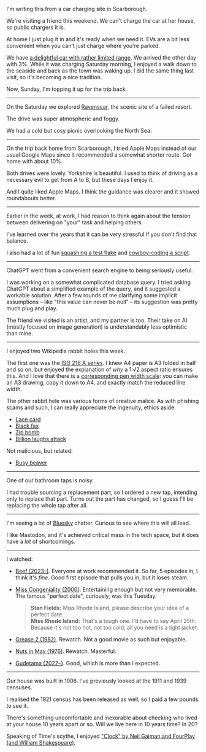 I'm writing this from a car charging site in Scarborough.

We're visiting a friend this weekend. We can't charge the car at her house, so public chargers it is.

At home I just plug it in and it's ready when we need it. EVs are a bit less convenient when you can't just charge where you're parked.

We have [a delightful car with rather limited range](https://hond.ae). We arrived the other day with 3%. While it was charging Saturday morning, I enjoyed a walk down to the seaside and back as the town was waking up. I did the same thing last visit, so it's becoming a nice tradition.

Now, Sunday, I'm topping it up for the trip back.

---

On the Saturday we explored [Ravenscar](https://en.wikipedia.org/wiki/Ravenscar,_North_Yorkshire), the scenic site of a failed resort.

The drive was super atmospheric and foggy.

We had a cold but cosy picnic overlooking the North Sea.

---

On the trip back home from Scarborough, I tried Apple Maps instead of our usual Google Maps since it recommended a somewhat shorter route. Got home with about 10%.

Both drives were lovely. Yorkshire is beautiful. I used to think of driving as a necessary evil to get from A to B, but these days I enjoy it.

And I quite liked Apple Maps. I think the guidance was clearer and it showed roundabouts better.

---

Earlier in the week, at work, I had reason to think again about the tension between delivering on "your" task and helping others.

I've learned over the years that it can be very stressful if you don't find that balance.

I also had a lot of fun [squashing a test flake](https://ruby.social/@henrik/110266209170030096) and [cowboy-coding a script](https://ruby.social/@henrik/110271881520452788).

---

ChatGPT went from a convenient search engine to being seriously useful.

I was working on a somewhat complicated database query. I tried asking ChatGPT about a simplified example of the query, and it suggested a workable solution. After a few rounds of me clarifying some implicit assumptions – like "this value can never be null" – its suggestion was pretty much plug and play.

The friend we visited is an artist, and my partner is too. Their take on AI (mostly focused on image generation) is understandably less optimistic than mine.

---

I enjoyed two Wikipedia rabbit holes this week.

The first one was the [ISO 216 A series](https://en.wikipedia.org/wiki/ISO_216#A_series). I knew A4 paper is A3 folded in half and so on, but enjoyed the explanation of *why*
 a 1:√2 aspect ratio ensures this. And I love that there is a [corresponding pen width scale](https://en.wikipedia.org/wiki/ISO_216#Matching_technical_pen_widths): you can make an A3 drawing, copy it down to A4, and exactly match the reduced line width.

The other rabbit hole was various forms of creative malice. As with phishing scams and such, I can really appreciate the ingenuity, ethics aside.

- [Lace card](https://en.wikipedia.org/wiki/Lace_card)
- [Black fax](https://en.wikipedia.org/wiki/Black_fax)
- [Zip bomb](https://en.wikipedia.org/wiki/Zip_bomb)
- [Billion laughs attack](https://en.wikipedia.org/wiki/Billion_laughs_attack)

Not malicious, but related:

- [Busy beaver](https://en.wikipedia.org/wiki/Busy_beaver)

---

One of our bathroom taps is noisy.

I had trouble sourcing a replacement part, so I ordered a new tap, intending only to replace that part. Turns out the part has changed, so I guess I'll be replacing the whole tap after all.

---

I'm seeing a lot of [Bluesky](https://en.wikipedia.org/wiki/Bluesky_Social) chatter. Curious to see where this will all lead.

I like Mastodon, and it's achieved critical mass in the tech space, but it does have a *lot* of shortcomings.

---

I watched:

- [Beef (2023–)](https://www.imdb.com/title/tt14403178/). Everyone at work recommended it. So far, 5 episodes in, I think it's *fine*. Good first episode that pulls you in, but it loses steam.
- [Miss Congeniality (2000)](https://www.imdb.com/title/tt0212346/). Entertaining enough but not very memorable. The famous "perfect date", curiously, was this Tuesday.

  > **Stan Fields:** Miss Rhode Island, please describe your idea of a perfect date.<br>
  > **Miss Rhode Island:** That's a tough one. I'd have to say April 25th. Because it's not too hot, not too cold, all you need is a light jacket.
- [Grease 2 (1982)](https://www.imdb.com/title/tt0084021/). Rewatch. Not a good movie as such but enjoyable.
- [Nuts in May (1976)](https://www.imdb.com/title/tt0074988/). Rewatch. Masterful.
- [Gudetama (2022–)](https://www.imdb.com/title/tt21104890/). Good, which is more than I expected.

---

Our house was built in 1906. I've previously looked at the 1911 and 1939 censuses.

I realised the 1921 census has been released as well, so I paid a few pounds to see it.

There's something uncomfortable and inexorable about checking who lived at your house 10 years apart or so. Will we live here in 10 years time? In 20?

Speaking of Time's scythe, I enjoyed ["Clock" by Neil Gaiman and FourPlay (and William Shakespeare)](https://www.youtube.com/watch?v=St4qEymhI30).
